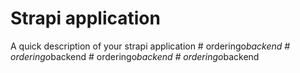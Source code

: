 # Strapi application

A quick description of your strapi application
#   o r d e r i n g o _ b a c k e n d  
 #   o r d e r i n g o _ b a c k e n d  
 #   o r d e r i n g o _ b a c k e n d  
 #   o r d e r i n g o _ b a c k e n d  
 